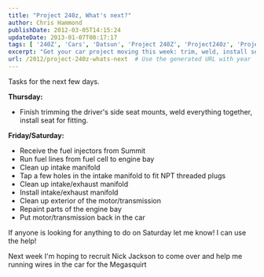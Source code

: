 ```yaml
---
title: "Project 240z, What's next?"
author: Chris Hammond
publishDate: 2012-03-05T14:15:24
updateDate: 2013-01-07T00:17:17
tags: [ '240Z', 'Cars', 'Datsun', 'Project 240Z', 'Project240z', 'Project240Zcom' ]
excerpt: "Get your car project moving this week: trim, weld, install seat, fuel injectors, fuel lines, manifold work, repaint engine bay, and recruit help for wiring!"
url: /2012/project-240z-whats-next  # Use the generated URL with year
---
```

<p>Tasks for the next few days.</p> <p><strong>Thursday: </strong></p> <ul>     <li>Finish trimming the driver's side seat mounts, weld everything together, install seat for fitting.</li> </ul> <p><strong>Friday/Saturday:</strong></p> <ul>     <li>Receive the fuel injectors from Summit</li>     <li>Run fuel lines from fuel cell to engine bay</li>     <li>Clean up intake manifold</li>     <li>Tap a few holes in the intake manifold to fit NPT threaded plugs</li>     <li>Clean up intake/exhaust manifold</li>     <li>Install intake/exhaust manifold</li>     <li>Clean up exterior of the motor/transmission</li>     <li>Repaint parts of the engine bay</li>     <li>Put motor/transmission back in the car</li> </ul> <p>If anyone is looking for anything to do on Saturday let me know! I can use the help!</p> <p>Next week I'm hoping to recruit Nick Jackson to come over and help me running wires in the car for the Megasquirt</p>


